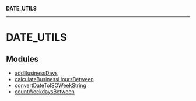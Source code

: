 **DATE_UTILS**

***

# DATE_UTILS

## Modules

- [addBusinessDays](addBusinessDays/README.md)
- [calculateBusinessHoursBetween](calculateBusinessHoursBetween/README.md)
- [convertDateToISOWeekString](convertDateToISOWeekString/README.md)
- [countWeekdaysBetween](countWeekdaysBetween/README.md)
